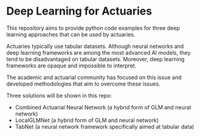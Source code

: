# Deep Learning for Actuaries

This repository aims to provide python code examples for three deep learning approaches that can be used by actuaries.

Actuaries typically use tabular datasets. Although neural networks and deep learning frameworks are among the most advanced AI models, they tend to be disadvantaged on tabular datasets. Moreover, deep learning frameworks are opaque and impossible to interpret.

The academic and actuarial community has focused on this issue and developed methodologies that aim to overcome these issues.

Three solutions will be shown in this repo:

* Combined Actuarial Neural Network (a hybrid form of GLM and neural network)
* LocalGLMNet (a hybrid form of GLM and neural network)
* TabNet (a neural network framework specifically aimed at tabular data)

